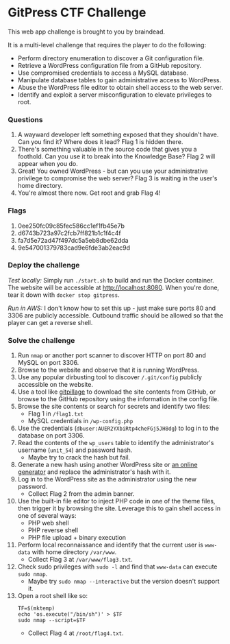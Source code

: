 # GitPress CTF Challenge

This web app challenge is brought to you by braindead.

It is a multi-level challenge that requires the player to do the following:
- Perform directory enumeration to discover a Git configuration file.
- Retrieve a WordPress configuration file from a GitHub repository.
- Use compromised credentials to access a MySQL database.
- Manipulate database tables to gain administrative access to WordPress.
- Abuse the WordPress file editor to obtain shell access to the web server.
- Identify and exploit a server misconfiguration to elevate privileges to root.

### Questions

1. A wayward developer left something exposed that they shouldn't have. Can you find it? Where does it lead? Flag 1 is hidden there.
2. There's something valuable in the source code that gives you a foothold. Can you use it to break into the Knowledge Base? Flag 2 will appear when you do.
3. Great! You owned WordPress - but can you use your administrative privilege to compromise the web server? Flag 3 is waiting in the user's home directory.
4. You're almost there now. Get root and grab Flag 4!

### Flags

1. 0ee250fc09c85fec586cc1ef1fb45e7b
2. d6743b723a97c2fcb7ff821b1c1f4c4f
3. fa7d5e72ad47f497dc5a5eb8dbe62dda
4. 9e547001379783cad9e6fde3ab2eac9d

### Deploy the challenge

*Test locally:* Simply run `./start.sh` to build and run the Docker container. The website will be accessible at [http://localhost:8080](http://localhost:8080). When you're done, tear it down with `docker stop gitpress`.

*Run in AWS:* I don't know how to set this up - just make sure ports 80 and 3306 are publicly accessible. Outbound traffic should be allowed so that the player can get a reverse shell.

### Solve the challenge

1. Run `nmap` or another port scanner to discover HTTP on port 80 and MySQL on port 3306.
2. Browse to the website and observe that it is running WordPress.
3. Use any popular dirbusting tool to discover `/.git/config` publicly accessible on the website.
4. Use a tool like [gitpillage](https://github.com/koto/gitpillage) to download the site contents from GitHub, or browse to the GitHub repository using the information in the config file.
5. Browse the site contents or search for secrets and identify two files:
   - Flag 1 in `/flag1.txt`
   - MySQL credentials in `/wp-config.php`
6. Use the credentials (`dbuser:AUER2YXbiRtp4cheFGj5JH8dg`) to log in to the database on port 3306.
7. Read the contents of the `wp_users` table to identify the administrator's username (`unit_54`) and password hash.
   - Maybe try to crack the hash but fail.
8. Generate a new hash using another WordPress site or [an online generator](https://www.useotools.com/wordpress-password-hash-generator) and replace the administrator's hash with it.
9. Log in to the WordPress site as the administrator using the new password.
   - Collect Flag 2 from the admin banner.
10. Use the built-in file editor to inject PHP code in one of the theme files, then trigger it by browsing the site. Leverage this to gain shell access in one of several ways:
    - PHP web shell
    - PHP reverse shell
    - PHP file upload + binary execution
11. Perform local reconnaissance and identify that the current user is `www-data` with home directory `/var/www`.
    - Collect Flag 3 at `/var/www/flag3.txt`.
12. Check sudo privileges with `sudo -l` and find that `www-data` can execute `sudo nmap`.
    - Maybe try `sudo nmap --interactive` but the version doesn't support it.
13. Open a root shell like so:
    ```
    TF=$(mktemp)
    echo 'os.execute("/bin/sh")' > $TF
    sudo nmap --script=$TF
    ```
    - Collect Flag 4 at `/root/flag4.txt`.

